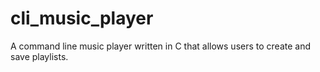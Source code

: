# cli_music_player
A command line music player written in C that allows users to create and save playlists.
